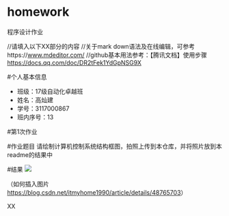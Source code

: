 # homework
程序设计作业

//请填入以下XX部分的内容
//关于mark down语法及在线编辑，可参考https://www.mdeditor.com/
//github基本用法参考：【腾讯文档】使用步骤
https://docs.qq.com/doc/DR2tFek1YdGpNSG9X

#个人基本信息

  - 班级：17级自动化卓越班
  - 姓名：高灿建
  - 学号：3117000867
  - 班内序号：13

#第1次作业

#作业题目
请绘制计算机控制系统结构框图，拍照上传到本仓库，并将照片放到本readme的结果中

#结果
![](https://github.com/Gaogao-G/first/new/picture.png)

（如何插入图片<https://blog.csdn.net/itmyhome1990/article/details/48765703>）

XX

